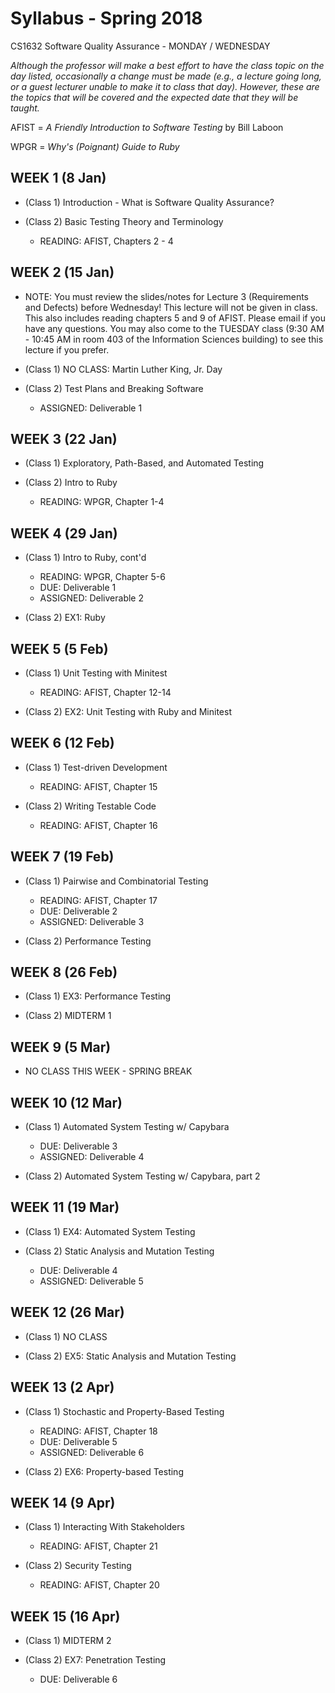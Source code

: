# Syllabus - Spring 2018
CS1632 Software Quality Assurance - MONDAY / WEDNESDAY

_Although the professor will make a best effort to have the class topic on the day listed, occasionally a change must be made (e.g., a lecture going long, or a guest lecturer unable to make it to class that day).  However, these are the topics that will be covered and the expected date that they will be taught._

AFIST = _A Friendly Introduction to Software Testing_ by Bill Laboon

WPGR = _Why's (Poignant) Guide to Ruby_

## WEEK 1 (8 Jan)
* (Class 1) Introduction - What is Software Quality Assurance?

* (Class 2)  Basic Testing Theory and Terminology
  * READING: AFIST, Chapters 2 - 4

## WEEK 2 (15 Jan)

* NOTE: You must review the slides/notes for Lecture 3 (Requirements and Defects) before Wednesday!  This lecture will not be given in class.  This also includes reading chapters 5 and 9 of AFIST.  Please email if you have any questions.  You may also come to the TUESDAY class (9:30 AM - 10:45 AM in room 403 of the Information Sciences building) to see this lecture if you prefer.

* (Class 1) NO CLASS: Martin Luther King, Jr. Day 

* (Class 2) Test Plans and Breaking Software 
  * ASSIGNED: Deliverable 1

## WEEK 3 (22 Jan)

* (Class 1) Exploratory, Path-Based, and Automated Testing 
  
* (Class 2) Intro to Ruby
  * READING: WPGR, Chapter 1-4
  
## WEEK 4 (29 Jan)

* (Class 1) Intro to Ruby, cont'd
  * READING: WPGR, Chapter 5-6
  * DUE: Deliverable 1
  * ASSIGNED: Deliverable 2
  
* (Class 2) EX1: Ruby

## WEEK 5 (5 Feb)

* (Class 1) Unit Testing with Minitest
  * READING: AFIST, Chapter 12-14
  
* (Class 2) EX2: Unit Testing with Ruby and Minitest

## WEEK 6 (12 Feb)

* (Class 1) Test-driven Development
  * READING: AFIST, Chapter 15
  
* (Class 2) Writing Testable Code
  * READING: AFIST, Chapter 16

## WEEK 7 (19 Feb)

* (Class 1) Pairwise and Combinatorial Testing
  * READING: AFIST, Chapter 17
  * DUE: Deliverable 2
  * ASSIGNED: Deliverable 3

* (Class 2) Performance Testing
  
## WEEK 8 (26 Feb)

* (Class 1) EX3: Performance Testing

* (Class 2) MIDTERM 1

## WEEK 9 (5 Mar)

* NO CLASS THIS WEEK - SPRING BREAK

## WEEK 10 (12 Mar)

* (Class 1) Automated System Testing w/ Capybara
  * DUE: Deliverable 3
  * ASSIGNED: Deliverable 4

* (Class 2) Automated System Testing w/ Capybara, part 2
  
## WEEK 11 (19 Mar)

* (Class 1) EX4: Automated System Testing

* (Class 2) Static Analysis and Mutation Testing
  * DUE: Deliverable 4
  * ASSIGNED: Deliverable 5

## WEEK 12 (26 Mar)

* (Class 1) NO CLASS

* (Class 2) EX5: Static Analysis and Mutation Testing

## WEEK 13 (2 Apr)

* (Class 1) Stochastic and Property-Based Testing
  * READING: AFIST, Chapter 18 
  * DUE: Deliverable 5
  * ASSIGNED: Deliverable 6
  
* (Class 2) EX6: Property-based Testing
  
## WEEK 14 (9 Apr)

* (Class 1) Interacting With Stakeholders
  * READING: AFIST, Chapter 21

* (Class 2) Security Testing
  * READING: AFIST, Chapter 20

## WEEK 15 (16 Apr)

* (Class 1) MIDTERM 2

* (Class 2) EX7: Penetration Testing
  * DUE: Deliverable 6
  